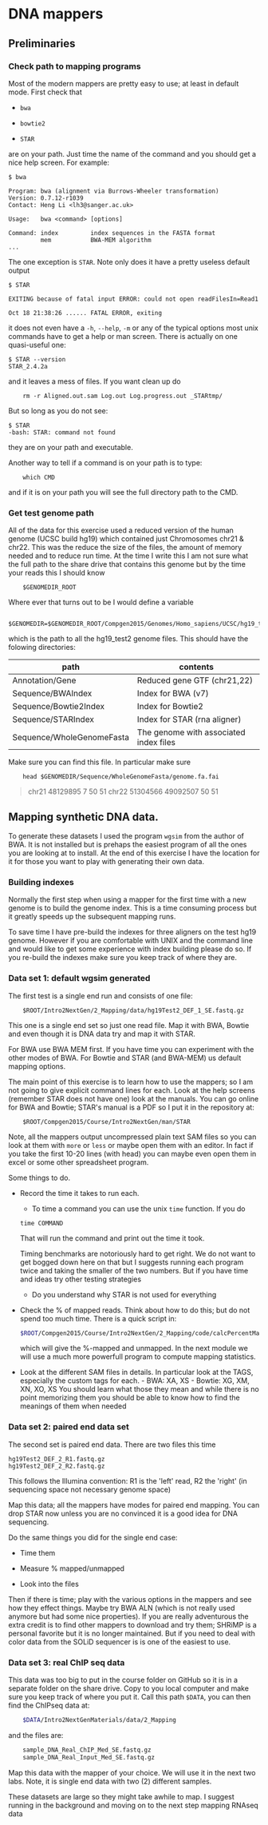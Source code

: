 # DNA mappers

## Preliminaries

### Check path to mapping programs

Most of the modern mappers are pretty easy to use; at least in default mode. First check that 

* `bwa`

* `bowtie2`

* `STAR`

are on your path. Just time the name of the command and you should get a nice help screen. For example:
```
$ bwa

Program: bwa (alignment via Burrows-Wheeler transformation)
Version: 0.7.12-r1039
Contact: Heng Li <lh3@sanger.ac.uk>

Usage:   bwa <command> [options]

Command: index         index sequences in the FASTA format
         mem           BWA-MEM algorithm
...
```

The one exception is `STAR`. Note only does it have a pretty useless default output
```
$ STAR

EXITING because of fatal input ERROR: could not open readFilesIn=Read1

Oct 18 21:38:26 ...... FATAL ERROR, exiting
```

it does not even have a `-h`, `--help`, `-m` or any of the typical options most unix commands have to get a help or man screen. There is actually on one quasi-useful one: 
```
$ STAR --version 
STAR_2.4.2a
```

and it leaves a mess of files. If you want clean up do
```
	rm -r Aligned.out.sam Log.out Log.progress.out _STARtmp/
```

But so long as you do not see:
```
$ STAR
-bash: STAR: command not found
```

they are on your path and executable.

Another way to tell if a command is on your path is to type:
```
	which CMD
```

and if it is on your path you will see the full directory path to the CMD. 

### Get test genome path

All of the data for this exercise used a reduced version of the human genome (UCSC build hg19) which contained just Chromosomes chr21 & chr22. This was the reduce the size of the files, the amount of memory needed and to reduce run time. At the time I write this I am not sure what the full path to the share drive that contains this genome but by the time your reads this I should know
```
	$GENOMEDIR_ROOT
```

Where ever that turns out to be I would define a variable
```
	$GENOMEDIR=$GENOMEDIR_ROOT/Compgen2015/Genomes/Homo_sapiens/UCSC/hg19_test2
```

which is the path to all the hg19_test2 genome files. This should have the folowing directories:

path | contents
-----|---------
Annotation/Gene|	Reduced gene GTF (chr21,22)
Sequence/BWAIndex|	Index for BWA (v7)
Sequence/Bowtie2Index|	Index for Bowtie2
Sequence/STARIndex|	Index for STAR (rna aligner)
Sequence/WholeGenomeFasta| The genome with associated index files

Make sure you can find this file. In particular make sure
```
	head $GENOMEDIR/Sequence/WholeGenomeFasta/genome.fa.fai
```

>chr21	48129895	7	50	51
>chr22	51304566	49092507	50	51


## Mapping synthetic DNA data.

To generate these datasets I used the program `wgsim` from the author of BWA. It is not installed but is prehaps the easiest program of all the ones you are looking at to install. At the end of this exercise I have the location for it for those you want to play with generating their own data. 


### Building indexes

Normally the first step when using a mapper for the first time with a new genome is to build the genome index. This is a time consuming process but it greatly speeds up the subsequent mapping runs. 

To save time I have pre-build the indexes for three aligners on the test hg19 genome. However if you are comfortable with UNIX and the command line and would like to get some experience with index building please do so. If you re-build the indexes make sure you keep track of where they are. 


### Data set 1: default wgsim generated

The first test is a single end run and consists of one file:
```
	$ROOT/Intro2NextGen/2_Mapping/data/hg19Test2_DEF_1_SE.fastq.gz
```

This one is a single end set so just one read file. Map it with BWA, Bowtie and even though it is DNA data try and map it with STAR. 

For BWA use BWA MEM first. If you have time you can experiment with the other modes of BWA. For Bowtie and STAR (and BWA-MEM) us default mapping options.

The main point of this exercise is to learn how to use the mappers; so I am not going to give explicit command lines for each. Look at the help screens (remember STAR does not have one) look at the manuals. You can go online for BWA and Bowtie; STAR's manual is a PDF so I put it in the repository at:
```
	$ROOT/Compgen2015/Course/Intro2NextGen/man/STAR
```

Note, all the mappers output uncompressed plain text SAM files so you can look at them with `more` or `less` or maybe open them with an editor. In fact if you take the first 10-20 lines (with head) you can maybe even open them in excel or some other spreadsheet program. 

Some things to do. 

- Record the time it takes to run each. 

	- To time a command you can use the unix `time` function. If you do
	```
	time COMMAND
	```
	
	That will run the command and print out the time it took. 
	
	Timing benchmarks are notoriously hard to get right. We do not want to get bogged down here on that but I suggests running each program twice and taking the smaller of the two numbers. But if you have time and ideas try other testing strategies

	- Do you understand why STAR is not used for everything
	
- Check the % of mapped reads. Think about how to do this; but do not spend too much time. There is a quick script in:
  ```bash
  $ROOT/Compgen2015/Course/Intro2NextGen/2_Mapping/code/calcPercentMapped.sh
  ```
  
  which will give the %-mapped and unmapped. In the next module we will use a much more powerfull program to compute mapping statistics. 

- Look at the different SAM files in details. In particular look at the TAGS, especially the custom tags for each. 
	  - BWA: XA, XS
	  - Bowtie: XG, XM, XN, XO, XS
  You should learn what those they mean and while there is no point memorizing them you should be able to know how to find the meanings of them when needed
  

### Data set 2: paired end data set

The second set is paired end data. There are two files this time
```
hg19Test2_DEF_2_R1.fastq.gz
hg19Test2_DEF_2_R2.fastq.gz
```

This follows the Illumina convention: R1 is the 'left' read, R2 the 'right' (in sequencing space not necessary genome space)

Map this data; all the mappers have modes for paired end mapping. You can drop STAR now unless you are no convinced it is a good idea for DNA sequencing.

Do the same things you did for the single end case:

* Time them

* Measure % mapped/unmapped

* Look into the files
  
Then if there is time; play with the various options in the mappers and see how they effect things. Maybe try BWA ALN (which is not really used anymore but had some nice properties). If you are really adventurous the extra credit is to find other mappers to download and try them; SHRiMP is a personal favorite but it is no longer maintained. But if you need to deal with color data from the SOLiD sequencer is is one of the easiest to use. 

### Data set 3: real ChIP seq data

This data was too big to put in the course folder on GitHub so it is in a separate folder on the share drive. Copy to you local computer and make sure you keep track of where you put it. Call this path `$DATA`, you can then find the ChIPseq data at:
```bash
	$DATA/Intro2NextGenMaterials/data/2_Mapping
```

and the files are:
```bash
	sample_DNA_Real_ChIP_Med_SE.fastq.gz
	sample_DNA_Real_Input_Med_SE.fastq.gz
```

Map this data with the mapper of your choice. We will use it in the next two labs.
Note, it is single end data with two (2) different samples.

These datasets are large so they might take awhile to map. I suggest running in the background and moving on to the next step mapping RNAseq data

